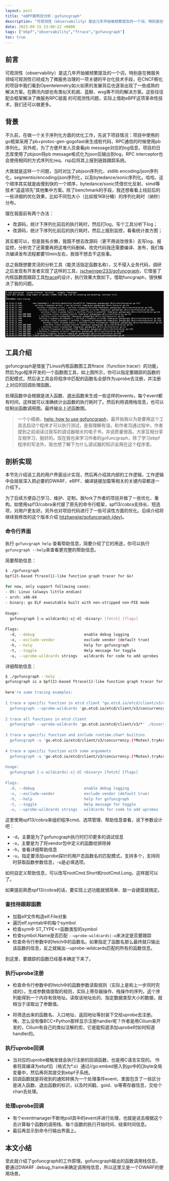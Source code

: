 ```yaml
---
layout: post
title: "eBPF案例及分析：gofuncgraph"
description: "可观测性（observability）是这几年开始被频繁提及的一个词，特别是在微服务领域可观测性已经成为了微服务治理的一项关键的平台化技术手段，在CNCF孵化的项目中我们看到Opentelemetry如火如荼的发展背后也逐渐出现了一些成熟的解决方案。在腾讯内部也有类似天机阁、蓝鲸、wxg等不同的解决方案。这些往往配合框架解决了微服务RPC层面 的可观测性问题，实际上借助eBPF这项革命性技术，我们还可以做更多。"
date: 2023-09-15 23:00:22 +0800
tags: ["ebpf","observability","ftrace","gofuncgraph"]
toc: true
---
```


## 前言

可观测性（observability）是这几年开始被频繁提及的一个词，特别是在微服务领域可观测性已经成为了微服务治理的一项关键的平台化技术手段，在CNCF孵化的项目中我们看到Opentelemetry如火如荼的发展背后也逐渐出现了一些成熟的解决方案。在腾讯内部也有类似天机阁、蓝鲸、wxg等不同的解决方案。这些往往配合框架解决了微服务RPC层面 的可观测性问题，实际上借助eBPF这项革命性技术，我们还可以做更多。

## 背景

不久前，在做一个关于序列化方面的优化工作，先说下项目情况：项目中使用的go框架采用了pb+protoc-gen-gogofast来生成桩代码，RPC通信的时候使用pb序列化。另外呢，为了方便开发人员查看pb message对应的log信息，项目的日志库使用了pbjson将pb message格式化为json后输出到log，RPC interceptor也会使用相同的方式序列化req、rsp后将其上报到链路跟踪系统。

大致就是这样一个问题，当时对比了pbjson序列化、stdlib encoding/json序列化，segmentio/encoding/json序列化，以及bytedance/sonic序列化。哈哈，这个顺序其实就是由慢到快的一个顺序，bytedance/sonic凭借优化反射、simd等技术“遥遥领先”其他集中方案。除了benchmark的手段，我还想看看上线前后的一些详细的优化效果，比如不同包大小（比如按1KB分桶）的序列化耗时（纳秒）分布。

摆在我面前有两个办法：

- 改源码，统计下序列化前后的执行耗时，然后打log，写个工具分析下log；
- 改源码，统计下序列化前后的执行耗时，然后上报到监控，看看统计直方图；

其实都可以，但是我有点懒，我既不想去改源码（更不用说改很多）去写log、报监控，分析完了还需要再把这堆代码删掉。改完代码我还需要编译、发布，我们每次编译发布流程都要10min左右，我很不想去干这些事。

总之我既想要灵活的分析工具（能灵活指定函数名称），又不侵入业务代码，调研之后发现有开发者实现了这样的工具，[jschwinger233/gofuncgraph](https://jschwinger233/gofuncgraph)，它借鉴了内核函数图跟踪工具[ftrace](https://en.wikipedia.org/wiki/Ftrace)的设计，执行效果大致如下。借助funcgraph，很快解决了我的问题。

![gofuncgraph](assets/2023-09-15-eBPF案例及分析：gofuncgraph/image-20230915232356599.png)

## 工具介绍

gofuncgraph是借鉴了Linux内核函数图工具ftrace（function tracer）的功能，然后为go程序开发的一个函数图工具，如上图所示，你可以指定要跟踪的函数的匹配模式，然后该工具会将程序中匹配的函数名全部作为uprobe去注册，并注册上对应的回调处理函数。

处理函数中会根据是进入函数、退出函数来生成一些这样的events，每个event都有时间，这样就可以准确统计出函数的执行耗时了。然后利用调用栈信息，也可以绘制出函数调用图。最终输出上述函数图。

> 一个小插曲，[help: how to use gofuncgraph](https://github.com/jschwinger233/gofuncgraph/issues/2)，最开始我以为是要用这个工具去启动个程序才可以执行测试，是我理解有误。和作者沟通过程中，作者提到之前阅读过我写的调试器相关的电子书，并说质量很高。大家互相分享互相学习，挺好的。现在我也来学习作者的gofuncgraph，除了学习ebpf程序的写法外，我也想了解下为什么调试器的知识会用在这个程序里。

## 剖析实现

本节先介绍该工具的用户界面设计实现，然后再介绍其内部的工作逻辑，工作逻辑中会层层深入把必要的DWARF、eBPF、编译链接加载等相关的关键内容都逐一介绍下。

为了后续方便自己学习、维护、定制，我fork了作者的项目并做了一些优化、重构，如使用spf13/cobra来代替了原先的命令行框架，spf13/cobra支持长、短选项，对用户更友好。另外也对项目代码进行了一些可读性方面的优化。后续介绍将继续我修改的这个版本介绍 [hitzhangjie/gofuncgraph (dev)](https://github.com/hitzhangjie/gofuncgraph/tree/dev)。

### 命令行界面

执行 `gofuncgraph help` 查看帮助信息，简要介绍了它的用途，你可以执行`gofuncgraph --help`来查看更完整的帮助信息。

简要帮助信息：

```bash
$ ./gofuncgraph
bpf(2)-based ftrace(1)-like function graph tracer for Go! 

for now, only support following cases:
- OS: Linux (always little endian)
- arch: x86-64
- binary: go ELF executable built with non-stripped non-PIE mode

Usage:
  gofuncgraph [-u wildcards|-x|-d] <binary> [fetch] [flags]

Flags:
  -d, --debug                      enable debug logging
  -x, --exclude-vendor             exclude vendor (default true)
  -h, --help                       help for gofuncgraph
  -t, --toggle                     Help message for toggle
  -u, --uprobe-wildcards strings   wildcards for code to add uprobes
```

详细帮助信息：

```bash
$ ./gofuncgraph --help
gofuncgraph is a bpf(2)-based ftrace(1)-like function graph tracer for Go!

here're some tracing examples:

1 trace a specific function in etcd client "go.etcd.io/etcd/client/v3/concurrency.(*Mutex).tryAcquire"
  gofuncgraph --uprobe-wildcards 'go.etcd.io/etcd/client/v3/concurrency.(*Mutex).tryAcquire' ./binary

2 trace all functions in etcd client
  gofuncgraph --uprobe-wildcards 'go.etcd.io/etcd/client/v3/*' ./binary 

3 trace a specific function and include runtime.chan* builtins
  gofuncgraph -u 'go.etcd.io/etcd/client/v3/concurrency.(*Mutex).tryAcquire' -u 'runtime.chan*' ./binary 

4 trace a specific function with some arguemnts
  gofuncgraph -u 'go.etcd.io/etcd/client/v3/concurrency.(*Mutex).tryAcquire(pfx=+0(+8(%ax)):c512, n_pfx=+16(%ax):u64, m.s.id=16(0(%ax)):u64 )' ./binary

Usage:
  gofuncgraph [-u wildcards|-x|-d] <binary> [fetch] [flags]

Flags:
  -d, --debug                      enable debug logging
  -x, --exclude-vendor             exclude vendor (default true)
  -h, --help                       help for gofuncgraph
  -t, --toggle                     Help message for toggle
  -u, --uprobe-wildcards strings   wildcards for code to add uprobes
```

这里使用spf13/cobra来组织程序cmd、选项管理、帮助信息查看，说下参数设计吧：

- -d，主要是为了gofuncgraph执行时打印更多的调试信息
- -x，主要是为了将vendor包中定义的函数给排除掉
- -h，查看详细帮助信息
- -u，指定要添加uprobe探针的用户态函数名的匹配模式，支持多个，支持同时获取函数参数信息，-u是必填选项。

如何自定义帮助信息，可以改写rootCmd.Short和rootCmd.Long，这样就可以了。

如果提前熟悉spf13/cobra的话，要实现上述功能就很简单、敲一会键盘就搞定。

### 查找待跟踪函数

- 加载elf文件构造elf.File对象
- 遍历elf.symtab中的每个symbol
- 检查sym中 ST_TYPE==函数类型的symbol
- 检查symbol.Name是否匹配 `--uprobe-wildcards|-u`来决定是否要跟踪
- 检查命令行参数中的fetch中的函数名。如果指定了函数名那么最终就只输出该函数的信息，反之就输出--uprobe-wildcards匹配的所有的函数信息。

到这里，要跟踪的函数已经基本确定下来了。

### 执行uprobe注册

- 检查命令行参数中的fetch中的函数参数读取规则（实际上是和上一步同时完成的）。生成参数值提取的规则，实际上寄存器操作、栈操作的序列，这个序列能得到一个内存有效地址。读取该地址处的、指定数据类型大小的数据，就相当于读取出了参数值。

- 将筛选出来的函数名、入口地址、返回地址等封装下交给uprobe去注册。咦，怎么没有像BCC+Python那样显示注册handler呢？作者是用Cilium来开发的，Cilium有自己的类似注解的宏，它是能知道添加uprobe时如何知道handler的。

### 执行uprobe回调

- 当对应的uprobe被触发就会执行注册的回调函数，也是用C语言实现的。
  作者将其编译为ebpf后（格式为\*.o）通过//go:embed嵌入到go中的[]byte全局变量中，然后再将其提交到ebpf子系统。
- 回调函数就是将收到的通知转换为一个处理事件event，里面包含了一些区分是进入函数、退出函数的标识，以及时间戳、goid、ip等寄存器信息，交给个chan去处理。

### 处理uprobe回调

- 有个eventmanager不断地poll其中的event并进行处理，也就是说去根据这个去计算每个函数的调用栈、每个函数的执行开始时间、结束时间信息。
- 最后再显示到命令行输出界面上。

## 本文小结

至此就介绍了gofuncgraph的工作原理。gofuncgraph输出的函数调用栈信息，要通过DWARF .debug_frame来确定调用栈信息，所以这里又是一个DWARF的使用场景。

